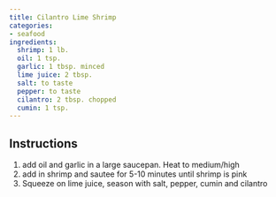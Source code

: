 ```yaml
---
title: Cilantro Lime Shrimp 
categories:
- seafood
ingredients:
  shrimp: 1 lb.
  oil: 1 tsp.
  garlic: 1 tbsp. minced
  lime juice: 2 tbsp. 
  salt: to taste
  pepper: to taste
  cilantro: 2 tbsp. chopped
  cumin: 1 tsp.
---
```

## Instructions
1.	add oil and garlic in a large saucepan. Heat to medium/high
2.	add in shrimp and sautee for 5-10 minutes until shrimp is pink
3.	Squeeze on lime juice, season with salt, pepper, cumin and cilantro
